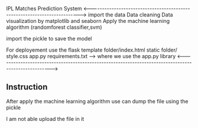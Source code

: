 IPL Matches Prediction System
<------------------------------------------------------------------------->
import the data
Data cleaning
Data visualization by matplotlib and seaborn
Apply the machine learning algorithm (randomforest classifier,svm)

import the pickle to save the model

For deployement use the flask
template folder/index.html
static folder/ style.css
app.py
requirements.txt --> where we use the app.py library
<---------------------------------------------------------------------------------------------------->

Instruction
-------------

After apply the machine learning algorithm use can dump the file using the pickle 

I am not able upload the file in it
